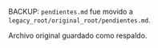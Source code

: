 BACKUP: `pendientes.md` fue movido a `legacy_root/original_root/pendientes.md`.

Archivo original guardado como respaldo.
